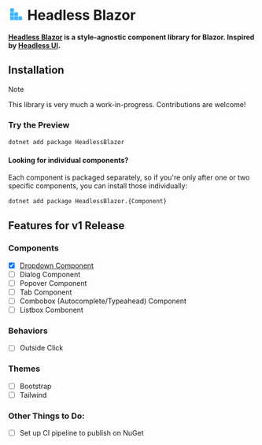 <h1>
  <img src="HeadlessBlazorLogo.svg" width="24" hspace="4" /> Headless Blazor
</h1>

**[Headless Blazor](https://github.com/erinnmclaughlin/HeadlessBlazor) is a style-agnostic component library for Blazor. Inspired by [Headless UI](https://headlessui.com).**

## Installation

> [!NOTE]  
> This library is very much a work-in-progress. Contributions are welcome!

### Try the Preview

```cmd
dotnet add package HeadlessBlazor
```

#### Looking for individual components?
Each component is packaged separately, so if you're only after one or two specific components, you can install those individually:

```cmd
dotnet add package HeadlessBlazor.{Component}
```

## Features for v1 Release
### Components
- [x] [Dropdown Component](https://www.nuget.org/packages/HeadlessBlazor.Dropdown)
- [ ] Dialog Component
- [ ] Popover Component
- [ ] Tab Component
- [ ] Combobox (Autocomplete/Typeahead) Component
- [ ] Listbox Combonent

### Behaviors
- [ ] Outside Click

### Themes
- [ ] Bootstrap
- [ ] Tailwind

### Other Things to Do:
- [ ] Set up CI pipeline to publish on NuGet
